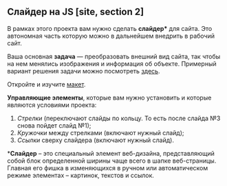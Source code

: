 ## Слайдер на JS [site, section 2]

В рамках этого проекта вам нужно сделать **слайдер\*** для сайта. Это автономная часть которую можно в дальнейшем внедрить в рабочий сайт. 

Ваша основная **задача** — преобразовать внешний вид сайта, так чтобы на нем менялись изображения и информация об объекте. Примерный вариант решения задачи можно посмотреть [здесь](https://codepen.io/SkillFactory/pen/NWYraLv).

Откройте и изучите [макет](https://www.figma.com/file/D4rkmpfIjEC3GwYBPgE1vd/Slider).

**Управляющие элементы**, которые вам нужно установить и которые являются условиями проекта:



1. *Стрелки* (переключают слайды по кольцу. То есть после слайда №3 снова пойдет слайд №1);
2. *Кружочки* между стрелками (включают нужный слайд);
3. *Ссылки* сверху слайдера (включают нужный слайд).

 

***Слайдер** – это специальный элемент веб-дизайна, представляющий собой блок определенной ширины чаще всего в шапке веб-страницы. Главная его фишка в изменяющихся в ручном или автоматическом режиме элементах – картинок, текстов и ссылок.